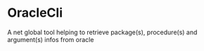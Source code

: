 # OracleCli
A net global tool helping to retrieve package(s), procedure(s) and argument(s) infos from oracle
